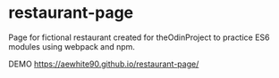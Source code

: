 # restaurant-page

Page for fictional restaurant created for theOdinProject to practice ES6 modules using webpack and npm.

DEMO
https://aewhite90.github.io/restaurant-page/
